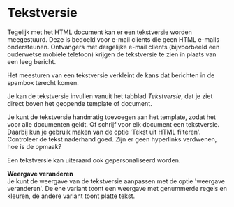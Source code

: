 # Tekstversie

Tegelijk met het HTML document kan er een tekstversie worden
meegestuurd. Deze is bedoeld voor e-mail clients die geen HTML e-mails
ondersteunen. Ontvangers met dergelijke e-mail clients (bijvoorbeeld een
ouderwetse mobiele telefoon) krijgen de tekstversie te zien in plaats
van een leeg bericht.

Het meesturen van een tekstversie verkleint de kans dat berichten in de
spambox terecht komen.

Je kan de tekstversie invullen vanuit het tabblad *Tekstversie*, dat je
ziet direct boven het geopende template of document.

Je kunt de tekstversie handmatig toevoegen aan het template, zodat het
voor alle documenten geldt. Of schrijf voor elk document een
tekstversie. Daarbij kun je gebruik maken van de optie 'Tekst uit HTML
filteren'. Controleer de tekst naderhand goed. Zijn er geen hyperlinks
verdwenen, hoe is de opmaak?

Een tekstversie kan uiteraard ook gepersonaliseerd worden.

**Weergave veranderen**\
 Je kunt de weergave van de tekstversie aanpassen met de optie 'weergave
veranderen'. De ene variant toont een weergave met genummerde regels en
kleuren, de andere variant toont platte tekst.
